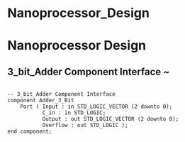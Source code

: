 # Nanoprocessor_Design

# Nanoprocessor Design

<h2>3_bit_Adder Component Interface ~</h2>

<pre>
<code>
-- 3_bit_Adder Component Interface
component Adder_3_Bit 
    Port ( Input : in STD_LOGIC_VECTOR (2 downto 0);
           C_in : in STD_LOGIC;
           Output : out STD_LOGIC_VECTOR (2 downto 0);
           Overflow : out STD_LOGIC );
end component;
</code>
</pre>
